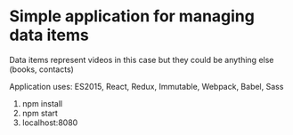 # Simple application for managing data items
Data items represent videos in this case but they could be anything else (books, contacts)

Application uses: ES2015, React, Redux, Immutable, Webpack, Babel, Sass

1. npm install
2. npm start
3. localhost:8080

